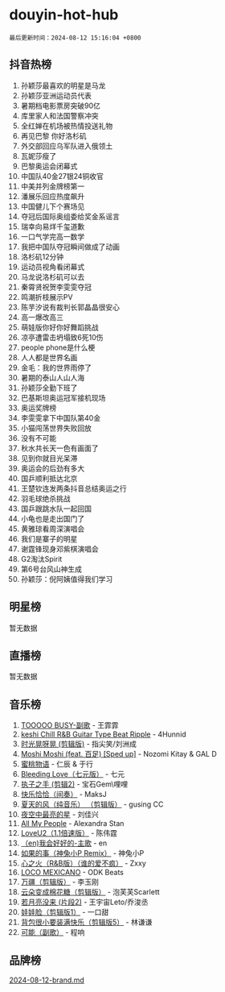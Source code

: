 # douyin-hot-hub

`最后更新时间：2024-08-12 15:16:04 +0800`

## 抖音热榜

1. 孙颖莎最喜欢的明星是马龙
1. 孙颖莎亚洲运动员代表
1. 暑期档电影票房突破90亿
1. 库里家人和法国警察冲突
1. 全红婵在机场被热情投送礼物
1. 再见巴黎 你好洛杉矶
1. 外交部回应乌军队进入俄领土
1. 瓦妮莎瘦了
1. 巴黎奥运会闭幕式
1. 中国队40金27银24铜收官
1. 中美并列金牌榜第一
1. 潘展乐回应热度飙升
1. 中国健儿下个赛场见
1. 夺冠后国际奥组委给奖金系谣言
1. 瑞幸向易烊千玺道歉
1. 一口气学完高一数学
1. 我把中国队夺冠瞬间做成了动画
1. 洛杉矶12分钟
1. 运动员视角看闭幕式
1. 马龙说洛杉矶可以去
1. 秦霄贤祝贺李雯雯夺冠
1. 鸣潮折枝展示PV
1. 陈芋汐说有裁判长郭晶晶很安心
1. 高一爆改高三
1. 萌娃版你好你好舞蹈挑战
1. 凉亭遭雷击坍塌致6死10伤
1. people phone是什么梗
1. 人人都是世界名画
1. 金毛：我的世界雨停了
1. 暑期的泰山人山人海
1. 孙颖莎全勤下班了
1. 巴基斯坦奥运冠军接机现场
1. 奥运奖牌榜
1. 李雯雯拿下中国队第40金
1. 小猫闯荡世界失败回放
1. 没有不可能
1. 秋水共长天一色有画面了
1. 见到你就目光呆滞
1. 奥运会的后劲有多大
1. 国乒顺利抵达北京
1. 王楚钦连发两条抖音总结奥运之行
1. 羽毛球绝杀挑战
1. 国乒跟跳水队一起回国
1. 小龟也是走出国门了
1. 黄雅琼看周深演唱会
1. 我们是寨子的明星
1. 谢霆锋现身邓紫棋演唱会
1. G2淘汰Spirit
1. 第6号台风山神生成
1. 孙颖莎：倪阿姨值得我们学习

## 明星榜

暂无数据

## 直播榜

暂无数据

## 音乐榜

1. [TOOOOO BUSY-副歌](https://sf6-cdn-tos.douyinstatic.com/obj/tos-cn-ve-2774/o0fmjGZetNDjSM5EimFs2QlzBg30YgByJMRQrC) - 王霏霏
1. [keshi Chill R&B Guitar Type Beat Ripple](https://sf5-hl-cdn-tos.douyinstatic.com/obj/tos-cn-ve-2774/okQIfmitAB3HpgZQo0YCEFEACcDhQngn0fkFIC) - 4Hunnid
1. [时光晃呀晃 (剪辑版)](https://sf5-hl-cdn-tos.douyinstatic.com/obj/tos-cn-ve-2774/o8ACeQem3gwI1x3GIYGAfKG0LJebKFRJDwRwyW) - 指尖笑/刘洲成
1. [Moshi Moshi (feat. 百足) [Sped up]](https://sf5-hl-cdn-tos.douyinstatic.com/obj/tos-cn-ve-2774/ocCPFQcXJLeroaIdQLIGAoeeYM3OAUYGDguHXz) - Nozomi Kitay & GAL D
1. [蜜桃物语](https://sf5-hl-cdn-tos.douyinstatic.com/obj/tos-cn-ve-2774/oIhOSCZtIACtYU4XQkngiW9kCBfVD1Fz9IYeqL) - 仁辰 & 于行
1. [Bleeding Love（七元版）](https://sf5-hl-cdn-tos.douyinstatic.com/obj/tos-cn-ve-2774/oEgC9eZFHQ1MfSRnrfkzFp8AayDWqAQMABBgUs) - 七元
1. [执子之手 (剪辑2)](https://sf5-hl-cdn-tos.douyinstatic.com/obj/tos-cn-ve-2774/oUoZLQjCc31XzqsBnBQUNgeKtYPBcgbFDwtfcu) - 宝石Gem\哩哩
1. [快乐恰恰（间奏）](https://sf3-cdn-tos.douyinstatic.com/obj/tos-cn-ve-2774/oMesum3HvWQXJxuMFeVYzf54o2QzH5aEBPOCAn) - MaksJ
1. [夏天的风（纯音乐） （剪辑版）](https://sf5-hl-cdn-tos.douyinstatic.com/obj/tos-cn-ve-2774/oUzLjBZZFQAoNRmGokEeD5zfQCObp6UeFAnTa6) - gusing CC
1. [夜空中最亮的星](https://sf5-hl-cdn-tos.douyinstatic.com/obj/tos-cn-ve-2774/o4IfgGwqqnFeXEMGaS8JBzJAdayAaCeoxqbjCD) - 刘佳兴
1. [All My People](https://sf3-cdn-tos.douyinstatic.com/obj/tos-cn-ve-2774/c7773e6b7c3f4bd9b26cd85b0cfa4eff) - Alexandra Stan
1. [LoveU2（1.1倍速版）](https://sf5-hl-cdn-tos.douyinstatic.com/obj/tos-cn-ve-2774/oQMeDffLaEmgMwgCOEMAFCI6INzoFPgWdD0rsa) - 陈伟霆
1. [（en)我会好好的-主歌](https://sf3-cdn-tos.douyinstatic.com/obj/tos-cn-ve-2774/oUrYpIdrvCbA8m8yAZjbMWjUkL6tiinWMkBTs) - en
1. [如果的事（神兔小P Remix）](https://sf3-cdn-tos.douyinstatic.com/obj/tos-cn-ve-2774/okHtAffz3g4ZB0BMQn9iC9BC6AciI3xCmgQTqt) - 神兔小P
1. [心之火（R&B版）（谁的爱不疯）](https://sf5-hl-cdn-tos.douyinstatic.com/obj/tos-cn-ve-2774/okemkEDaIBBE3OosftCgMxlFkLQZRw37t36ZQv) - Zxxy
1. [LOCO MEXICANO](https://sf6-cdn-tos.douyinstatic.com/obj/tos-cn-ve-2774/owxVoxJorA4ILBfsMAjU6t7O1xW9w0tS7EYzh6) - ODK Beats
1. [万疆（剪辑版）](https://sf5-hl-cdn-tos.douyinstatic.com/obj/tos-cn-ve-2774/ooG7oVgFlDTelKCjCsTTobQvbdtj1BBQXnfZd8) - 李玉刚
1. [云朵变成棉花糖（剪辑版）](https://sf5-hl-cdn-tos.douyinstatic.com/obj/tos-cn-ve-2774/o8LC84GQLALFfXeyJmh8KE61byVQYMMeAZLfEI) - 泡芙芙Scarlett
1. [若月亮没来 (片段2)](https://sf3-cdn-tos.douyinstatic.com/obj/tos-cn-ve-2774/ocQavLLjkCOeDxGyYeIMGgNAIwJ0QXE1Ve3Fzv) - 王宇宙Leto/乔浚丞
1. [娃娃脸（剪辑版1）](https://sf3-cdn-tos.douyinstatic.com/obj/tos-cn-ve-2774/oIimSCgQoNUePTAZ1Ba7TeADY4KetGYsVFeaaB) - 一口甜
1. [背包很小要装满快乐（剪辑版5）](https://sf5-hl-cdn-tos.douyinstatic.com/obj/tos-cn-ve-2774/oUqSJIiBjw2pxsBAiQRmkbZGJrlGCMBPpIW90) - 林谦谦
1. [可能（副歌）](https://sf5-hl-cdn-tos.douyinstatic.com/obj/tos-cn-ve-2774/cde1731888894259b333569393c2fb51) - 程响

## 品牌榜

[2024-08-12-brand.md](2024-08-12-brand.md)
